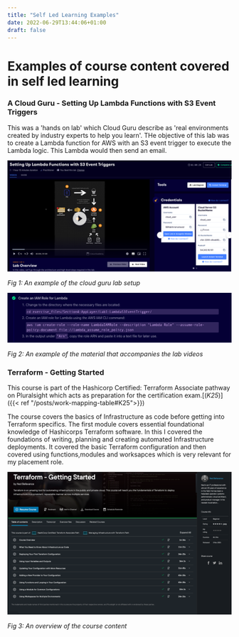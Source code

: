 ```yaml
---
title: "Self Led Learning Examples"
date: 2022-06-29T13:44:06+01:00
draft: false
---
```


# Examples of course content covered in self led learning

### A Cloud Guru - Setting Up Lambda Functions with S3 Event Triggers

This was a 'hands on lab' which Cloud Guru describe as 'real environments created by industry experts to help you learn'. THe objective of this lab was to create a Lambda function for AWS with an S3 event trigger to execute the Lambda logic. This Lambda would then send an email.

![An example of the lab content](cloud_guru_example1.png)

*Fig 1: An example of the cloud guru lab setup*

![An example of the course material](cloud_guru_example2.png)

*Fig 2: An example of the material that accompanies the lab videos*

### Terraform - Getting Started

This course is part of the Hashicorp Certified: Terraform Associate pathway on Pluralsight which acts as preparation for the certification exam.[(*K25*)]({{< ref "/posts/work-mapping-table#K25">}})

The course covers the basics of Infrastructure as code before getting into Terraform specifics. The first module covers essential foundational knowledge of Hashicorps Terraform software. In this I covered the foundations of writing, planning and creating automated Infrastructure deployments. It covered the basic Terraform configuration and then covered using functions,modules and worksapces which is very relevant for my placement role.

![An example of the course content](pluralsight_terraform_getting_started.png)

*Fig 3: An overview of the course content*

